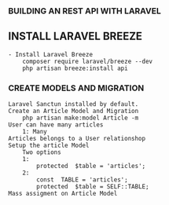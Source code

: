 ### BUILDING AN REST API WITH LARAVEL

## INSTALL LARAVEL BREEZE
    - Install Laravel Breeze
        composer require laravel/breeze --dev
        php artisan breeze:install api

### CREATE MODELS AND MIGRATION
    Laravel Sanctun installed by default.
    Create an Article Model and Migration
        php artisan make:model Article -m  
    User can have many articles
        1: Many
    Articles belongs to a User relationshop
    Setup the article Model
        Two options
        1:  
            protected  $table = 'articles';
        2:
            const  TABLE = 'articles';
            protected  $table = SELF::TABLE;
    Mass assigment on Article Model
    


